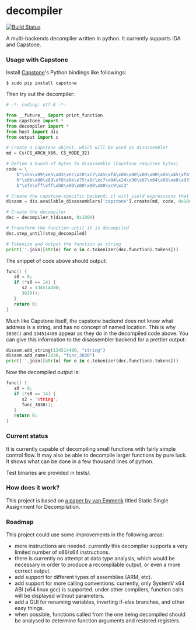 decompiler
==============

[![Build Status](https://travis-ci.org/djhenderson/decompiler.svg?branch=master)](https://travis-ci.org/djhenderson/decompiler)

A multi-backends decompiler written in python. It currently supports IDA and Capstone.

### Usage with Capstone

Install [Capstone](http://capstone-engine.org/)'s Python bindings like followings:

    $ sudo pip install capstone

Then try out the decompiler:

```python
# -*- coding: utf-8 -*-

from __future__ import print_function
from capstone import *
from decompiler import *
from host import dis
from output import c

# Create a Capstone object, which will be used as disassembler
md = Cs(CS_ARCH_X86, CS_MODE_32)

# Define a bunch of bytes to disassemble (Capstone requires bytes)
code = \
    b"\x55\x89\xe5\x83\xec\x28\xc7\x45\xf4\x00\x00\x00\x00\x8b\x45\xf4" + \
    b"\x8b\x00\x83\xf8\x0e\x75\x0c\xc7\x04\x24\x30\x87\x04\x08\xe8\xd3" + \
    b"\xfe\xff\xff\xb8\x00\x00\x00\x00\xc9\xc3"

# Create the capstone-specific backend; it will yield expressions that the decompiler is able to use.
disasm = dis.available_disassemblers['capstone'].create(md, code, 0x1000)

# Create the decompiler
dec = decompiler_t(disasm, 0x1000)

# Transform the function until it is decompiled
dec.step_until(step_decompiled)

# Tokenize and output the function as string
print(''.join([str(o) for o in c.tokenizer(dec.function).tokens]))
```

The snippet of code above should output:
```c
func() {
   s0 = 0;
   if (*s0 == 14) {
      s2 = 134514480;
      3830();
   }
   return 0;
}
```

Much like Capstone itself, the capstone backend does not know what address is a string, and has no concept of named location. This is why `3830()` and `134514480` appear as they do in the decompiled code above. You can give this information to the disassembler backend for a prettier output:

```python
disasm.add_string(134514480, "string")
disasm.add_name(3830, "func_3830")
print(''.join([str(o) for o in c.tokenizer(dec.function).tokens]))
```

Now the decompiled output is:

```c
func() {
   s0 = 0;
   if (*s0 == 14) {
      s2 = 'string';
      func_3830();
   }
   return 0;
}
```

### Current status

It is currently capable of decompiling small functions with fairly simple control flow. It may also be able to decompile larger functions by pure luck. It shows what can be done in a few thousand lines of python.

Test binaries are provided in tests/.

### How does it work?

This project is based on [a paper by van Emmerik](http://www.backerstreet.com/decompiler/vanEmmerik_ssa.pdf) titled Static Single Assignment for Decompilation.

### Roadmap

This project could use some improvements in the following areas:

* more instructions are needed. currently this decompiler supports a very limited number of x86/x64 instructions.
* there is currently no attempt at data type analysis, which would be necessary in order to produce a recompilable output, or even a more correct output.
* add support for different types of assemblies (ARM, etc).
* add support for more calling conventions. currently, only SystemV x64 ABI (x64 linux gcc) is supported. under other compilers, function calls will be displayed without parameters.
* add a GUI for renaming variables, inverting if-else branches, and other easy things.
* when possible, functions called from the one being decompiled should be analysed to determine function arguments and restored registers.
